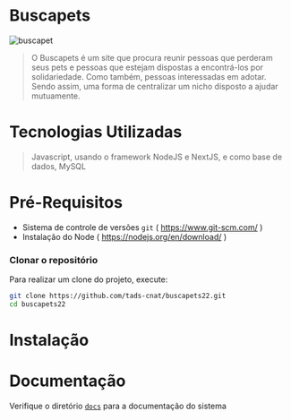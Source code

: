 # Buscapets

![buscapet](https://user-images.githubusercontent.com/48931095/143683762-55da4a19-c7c1-4acb-9f7b-2e824360db08.jpeg)

> O Buscapets é um site que procura reunir pessoas que perderam seus pets e pessoas que estejam dispostas a encontrá-los por solidariedade. Como também, pessoas interessadas em adotar. Sendo assim, uma forma de centralizar um nicho disposto a ajudar mutuamente.
# Tecnologias Utilizadas

>Javascript, usando o framework NodeJS e NextJS, e como base de dados, MySQL
# Pré-Requisitos
- Sistema de controle de versões `git` ( https://www.git-scm.com/ )
- Instalação do Node  ( https://nodejs.org/en/download/ )

### Clonar o repositório

Para realizar um clone do projeto, execute:

```sh
git clone https://github.com/tads-cnat/buscapets22.git
cd buscapets22
```
# Instalação

# Documentação

>
Verifique o diretório [`docs`](./docs/) para a documentação do sistema
